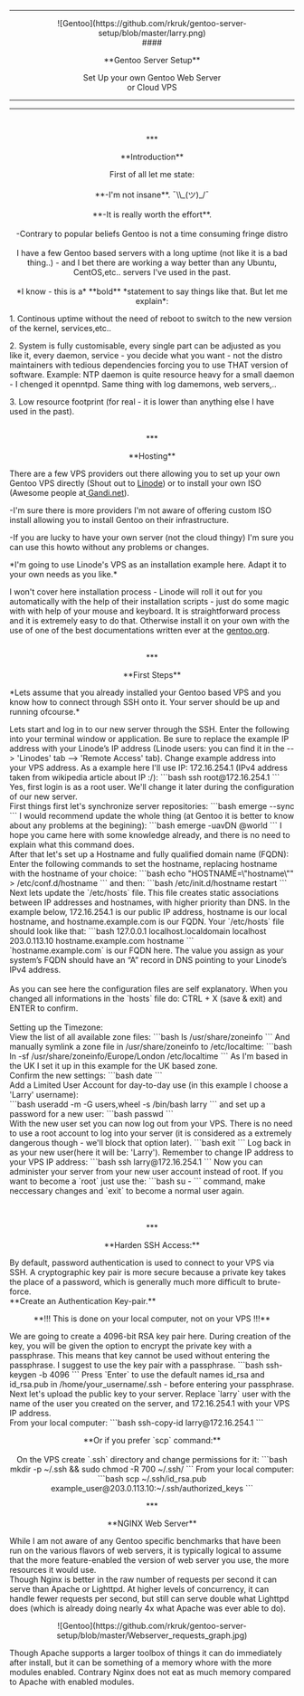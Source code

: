 ***
<p align="center">![Gentoo](https://github.com/rkruk/gentoo-server-setup/blob/master/larry.png)
<br>
#### <p align="center">**Gentoo Server Setup** 

<p align="center">Set Up your own Gentoo Web Server <br> or Cloud VPS

------------------------------------------------------------------------

----------
<br>
<p align="center">***
<p align="center">**Introduction**
<br>
<p align="center">First of all let me state:
<br><br>
**-I'm not insane**.  ¯\\_(ツ)_/¯
<br><br>
**-It is really worth the effort**.
<br><br>
-Contrary to popular beliefs Gentoo is not a time consuming fringe distro
<br>
<br>
I have a few Gentoo based servers with a long uptime (not like it is a bad thing..) - and I bet there are working a way better than any Ubuntu, CentOS,etc.. servers I've used in the past.<br><br> *I know - this is a* **bold** *statement to say things like that. But let me explain*:
<p align="left">1. Continous uptime without the need of reboot to switch to the new version of the kernel, services,etc..
<p align="left">2. System is fully customisable, every single part can be adjusted as you like it, every daemon, service - you decide what you want - not the distro maintainers with tedious dependencies forcing you to use THAT version of software. Example: NTP daemon is quite resource heavy for a small daemon - I chenged it openntpd. Same thing with log damemons, web servers,.. 
<p align="left">3. Low resource footprint (for real - it is lower than anything else I have used in the past).
<br>
<br>
<p align="center">***
<p align="center">**Hosting**
<p align="left">There are a few VPS providers out there allowing you to set up your own Gentoo VPS directly (Shout out to <a href="https://linode.com">Linode</a>) or to install your own ISO (Awesome people at<a href="https://wiki.gandi.net/en/hosting/create-server/private-image"> Gandi.net</a>).
<p align="left">-I'm sure there is more providers I'm not aware of offering custom ISO install allowing you to install Gentoo on their infrastructure.
<p align="left">-If you are lucky to have your own server (not the cloud thingy) I'm sure you can use this howto without any problems or changes.
<p align="left">*I'm going to use Linode's VPS as an installation example here. Adapt it to your own needs as you like.*
<p align="left">I won't cover here installation process - Linode will roll it out for you automatically with the help of their installation scripts - just do some magic with with help of your mouse and keyboard. It is straightforward process and it is extremely easy to do that. Otherwise install it on your own with the use of one of the best documentations written ever at the <a href="https://www.gentoo.org/">gentoo.org</a>.
<br>
<br>
<p align="center">*** 
<p align="center">**First Steps**<br>
<p align="left">*Lets assume that you already installed your Gentoo based VPS and you know how to connect through SSH onto it. Your server should be up and running ofcourse.*
<br>
<p align="left">Lets start and log in to our new server through the SSH. Enter the following into your terminal window or application. Be sure to replace the example IP address with your Linode’s IP address (Linode users: you can find it in the --> 'Linodes' tab --> 'Remote Access' tab). Change example address into your VPS address. As a example here I'll use IP: 172.16.254.1 (IPv4 address taken from wikipedia article about IP :/):
```bash
ssh root@172.16.254.1
```
Yes, first login is as a root user. We'll change it later during the configuration of our new server.<br>
First things first let's synchronize server repositories:
```bash
emerge --sync
```
I would recommend update the whole thing (at Gentoo it is better to know about any problems at the begining):
```bash
emerge -uavDN @world 
```
I hope you came here with some knowledge already, and there is no need to explain what this command does.
<br>
After that let's set up a Hostname and fully qualified domain name (FQDN):
Enter the following commands to set the hostname, replacing hostname with the hostname of your choice:
```bash
echo "HOSTNAME=\"hostname\"" > /etc/conf.d/hostname
```
and then:
```bash
/etc/init.d/hostname restart
```
Next lets update the `/etc/hosts` file. This file creates static associations between IP addresses and hostnames, with higher priority than DNS. In the example below, 172.16.254.1 is our public IP address, hostname is our local hostname, and hostname.example.com is our FQDN. Your `/etc/hosts` file should look like that:
```bash
127.0.0.1 localhost.localdomain localhost
203.0.113.10 hostname.example.com hostname
```
<br>
`hostname.example.com` is our FQDN here. The value you assign as your system’s FQDN should have an “A” record in DNS pointing to your Linode’s IPv4 address.
<br><br>
As you can see here the configuration files are self explanatory. When you changed all informations in the `hosts` file do: CTRL + X (save & exit) and ENTER to confirm.
<br><br>
Setting up the Timezone:<br>
View the list of all available zone files:
```bash
ls /usr/share/zoneinfo
```
And manually symlink a zone file in /usr/share/zoneinfo to /etc/localtime:
```bash
ln -sf /usr/share/zoneinfo/Europe/London /etc/localtime
```
As I'm based in the UK I set it up in this example for the UK based zone.
<br>
Confirm the new settings:
```bash
date
```
<br>
Add a Limited User Account for day-to-day use (in this example I choose a 'Larry' username):<br>
```bash
useradd -m -G users,wheel -s /bin/bash larry
```
and set up a password for a new user:
```bash
passwd
```
<br>
With the new user set you can now log out from your VPS. There is no need to use a root account to log into your server (it is considered as a extremely dangerous though - we'll block that option later).
```bash
exit
```
Log back in as your new user(here it will be: 'Larry'). Remember to change IP address to your VPS IP address:
```bash
ssh larry@172.16.254.1
```
Now you can administer your server from your new user account instead of root. If you want to become a `root` just use the:
```bash
su -
```
command, make neccessary changes and `exit` to become a normal user again. 
<br>
<br>
<br>
<p align="center">***
<p align="center">**Harden SSH Access:**
<br>
<p align="left">By default, password authentication is used to connect to your VPS via SSH. A cryptographic key pair is more secure because a private key takes the place of a password, which is generally much more difficult to brute-force.
<br>
**Create an Authentication Key-pair.**
<br>
<p align="center">**!!! This is done on your local computer, not on your VPS !!!** 
<p align="left">We are going to create a 4096-bit RSA key pair here. During creation of the key, you will be given the option to encrypt the private key with a passphrase. This means that key cannot be used without entering the passphrase. I suggest to use the key pair with a passphrase.
```bash
ssh-keygen -b 4096
```
Press `Enter` to use the default names id_rsa and id_rsa.pub in /home/your_username/.ssh - before entering your passphrase.<br>
Next let's upload the public key to your server. Replace `larry` user with the name of the user you created on the server, and 172.16.254.1 with your VPS IP address.<br>
From your local computer:
```bash
ssh-copy-id larry@172.16.254.1
```
<p align="center">**Or if you prefer `scp` command:**<br><br>
On the VPS create `.ssh` directory and change permissions for it:
```bash
mkdir -p ~/.ssh && sudo chmod -R 700 ~/.ssh/ 
```
From your local computer:
```bash
scp ~/.ssh/id_rsa.pub example_user@203.0.113.10:~/.ssh/authorized_keys
```

<p align="center">*** 
<p align="center">**NGINX Web Server**<br>
<p align="left">While I am not aware of any Gentoo specific benchmarks that have been run on the various flavors of web servers, it is typically logical to assume that the more feature-enabled the version of web server you use, the more resources it would use.<br>
Though Nginx is better in the raw number of requests per second it can serve than Apache or Lighttpd. At higher levels of concurrency, it can handle fewer requests per second, but still can serve double what Lighttpd does (which is already doing nearly 4x what Apache was ever able to do).<br>
<p align="center">![Gentoo](https://github.com/rkruk/gentoo-server-setup/blob/master/Webserver_requests_graph.jpg)<br>
<p align="left">Though Apache supports a larger toolbox of things it can do immediately after install, but it can be something of a memory whore with the more modules enabled. Contrary Nginx does not eat as much memory compared to Apache with enabled modules.<br>
